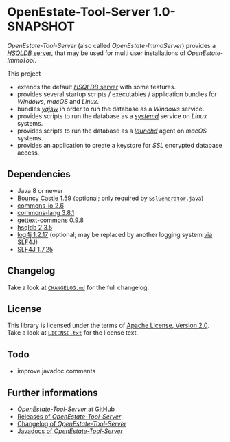 OpenEstate-Tool-Server 1.0-SNAPSHOT
===================================

*OpenEstate-Tool-Server* (also called *OpenEstate-ImmoServer*) provides a
[*HSQLDB* server](http://hsqldb.org/), that may be used for multi user
installations of *OpenEstate-ImmoTool*.

This project

-   extends the default [*HSQLDB* server](http://hsqldb.org/) with some
    features.
-   provides several startup scripts / executables / application bundles for
    *Windows*, *macOS* and *Linux*.
-   bundles [*yajsw*](http://yajsw.sourceforge.net/) in order to run the
    database as a *Windows* service.
-   provides scripts to run the database as a
    [*systemd*](https://fedoraproject.org/wiki/Features/systemd) service on
    *Linux* systems.
-   provides scripts to run the database as a
    [*launchd*](https://en.wikipedia.org/wiki/Launchd) agent on *macOS* systems.
-   provides an application to create a keystore for *SSL* encrypted database
    access.


Dependencies
------------

-   Java 8 or newer
-   [Bouncy Castle 1.59](https://bouncycastle.org/)
    (optional; only required by
    [`SslGenerator.java`](src/main/java/org/openestate/tool/server/utils/SslGenerator.java))
-   [commons-io 2.6](http://commons.apache.org/proper/commons-io/)
-   [commons-lang 3.8.1](http://commons.apache.org/proper/commons-lang/)
-   [gettext-commons 0.9.8](https://code.google.com/archive/p/gettext-commons/)
-   [hsqldb 2.3.5](http://hsqldb.org/)
-   [log4j 1.2.17](http://logging.apache.org/log4j/1.2/)
    (optional; may be replaced by another logging system
    [via SLF4J](http://www.slf4j.org/manual.html))
-   [SLF4J 1.7.25](http://www.slf4j.org/)


Changelog
---------

Take a look at [`CHANGELOG.md`](CHANGELOG.md) for the full changelog.


License
-------

This library is licensed under the terms of
[Apache License, Version 2.0](http://www.apache.org/licenses/LICENSE-2.0.html).
Take a look at
[`LICENSE.txt`](https://github.com/OpenEstate/OpenEstate-Tool-Server/blob/develop/LICENSE.txt)
for the license text.


Todo
----

-   improve javadoc comments


Further informations
--------------------

-   [*OpenEstate-Tool-Server* at GitHub](https://github.com/OpenEstate/OpenEstate-Tool-Server)
-   [Releases of *OpenEstate-Tool-Server*](https://github.com/OpenEstate/OpenEstate-Tool-Server/releases)
-   [Changelog of *OpenEstate-Tool-Server*](https://github.com/OpenEstate/OpenEstate-Tool-Server/blob/develop/CHANGELOG.md)
-   [Javadocs of *OpenEstate-Tool-Server*](http://manual.openestate.org/OpenEstate-Tool-Server/)
